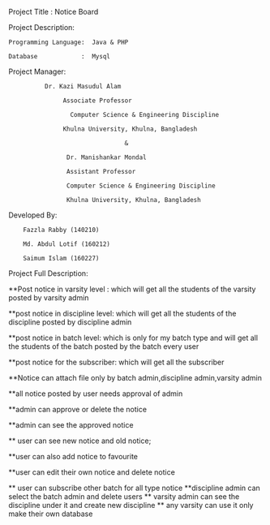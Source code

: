 Project Title : Notice Board

Project Description:

	Programming Language:  Java & PHP
  
	Database            :  Mysql

Project Manager: 
		      
		      Dr. Kazi Masudul Alam

	               Associate Professor
                 
                     Computer Science & Engineering Discipline
                 
	               Khulna University, Khulna, Bangladesh 
                 
				                    &
                            
		            Dr. Manishankar Mondal
                
		            Assistant Professor
                
		            Computer Science & Engineering Discipline
                
		            Khulna University, Khulna, Bangladesh


Developed By: 

		Fazzla Rabby (140210)
    
		Md. Abdul Lotif (160212) 
    
		Saimum Islam (160227)

Project Full Description:

**Post notice in varsity level :  which will get all the students of the varsity posted by varsity admin

**post notice in discipline level: which will get all the students of the discipline posted by discipline admin

**post notice in batch level: which is only for my batch type and  will get all the students of the batch posted by the batch every user

**post notice for the subscriber: which will get all the subscriber

**Notice can attach file only by batch admin,discipline admin,varsity admin

**all notice posted by user needs approval of admin

**admin can approve or delete the notice

**admin can see the approved notice

** user can see new notice and old notice;

**user can  also add notice to favourite

**user can edit their own notice and  delete notice

** user can subscribe other batch for all type notice
**discipline admin can select the batch admin and delete users
** varsity admin can see the discipline under it and create new discipline
** any varsity can use it only make their own database


